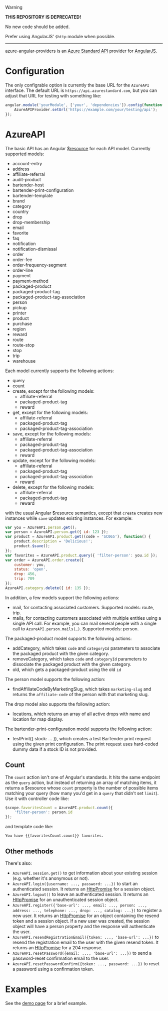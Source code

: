 > [!WARNING]
> **THIS REPOSITORY IS DEPRECATED!**
>
> No new code should be added.
>
> Prefer using AngularJS' `$http` module when possible.

---

azure-angular-providers is an [Azure Standard API][api] provider for
[AngularJS][angularjs].

# Configuration

The only configrable option is currently the base URL for the
`AzureAPI` interface. The default URL is
`https://api.azurestandard.com`, but you can adjust that URL for
testing with something like:

```js
angular.module('yourModule', ['your', 'dependencies']).config(function(AzureAPIProvider) {
    AzureAPIProvider.setUrl('https://example.com/your/testing/api');
});
```

# AzureAPI

The basic API has an Angular [$resource][resource] for each API model.
Currently supported models:

-   account-entry
-   address
-   affiliate-referral
-   audit-product
-   bartender-host
-   bartender-print-configuration
-   bartender-template
-   brand
-   category
-   country
-   drop
-   drop-membership
-   email
-   favorite
-   faq
-   notification
-   notification-dismissal
-   order
-   order-fee
-   order-frequency-segment
-   order-line
-   payment
-   payment-method
-   packaged-product
-   packaged-product-tag
-   packaged-product-tag-association
-   person
-   pickup
-   printer
-   product
-   purchase
-   region
-   reward
-   route
-   route-stop
-   stop
-   trip
-   warehouse

Each model currently supports the following actions:

-   query
-   count
-   create, except for the following models:
    -   affiliate-referral
    -   packaged-product-tag
    -   reward
-   get, except for the following models:
    -   affiliate-referral
    -   packaged-product-tag
    -   packaged-product-tag-association
-   save, except for the following models:
    -   affiliate-referral
    -   packaged-product-tag
    -   packaged-product-tag-association
    -   reward
-   update, except for the following models:
    -   affiliate-referral
    -   packaged-product-tag
    -   packaged-product-tag-association
    -   reward
-   delete, except for the following models:
    -   affiliate-referral
    -   packaged-product-tag
    -   reward

with the usual Angular $resource semantics, except that `create`
creates new instances while `save` updates existing instances. For
example:

```js
var you = AzureAPI.person.get();
var person = AzureAPI.person.get({ id: 123 });
var product = AzureAPI.product.get((code = 'SC065'), function() {
    product.description = 'Delicious!';
    product.$save();
});
var favorites = AzureAPI.product.query({ 'filter-person': you.id });
var order = AzureAPI.order.create({
    customer: you,
    status: 'open',
    drop: 456,
    trip: 789
});
AzureAPI.category.delete({ id: 135 });
```

In addition, a few models support the following actions:

-   mail, for contacting associated customers. Supported models:
    route, trip.
-   mails, for contacting customers associated with multiple entities
    using a single API call. For example, you can mail several people
    with a single call to `AzureAPI.person.mails(…)`. Supported models:
    person.

The packaged-product model supports the following actions:

-   addCategory, which takes `code` and `categoryId` parameters to
    associate the packaged product with the given category.
-   removeCategory, which takes `code` and `categoryId` parameters to
    dissociate the packaged product with the given category.
-   old, which gets a packaged-product using the old `id`

The person model supports the following action:

-   findAffiliateCodeByMarketingSlug, which takes `marketing-slug` and
    returns the `affiliate-code` of the person with that marketing slug.

The drop model also supports the following action:

-   locations, which returns an array of all active drops with name and
    location for map display.

The bartender-print-configuration model supports the following action:

-   testPrint({ stock: ... }), which creates a test BarTender print request
    using the given print configuration. The print request uses hard-coded
    dummy data if a stock ID is not provided.

## Count

The `count` action isn't one of Angular's standards. It hits the same
endpoint as the `query` action, but instead of returning an array of
matching items, it returns a $resource whose `count` property is the
number of possible items matching your query (how many you'd get in a
`query` that didn't set `limit`). Use it with controller code like:

```js
$scope.favoritesCount = AzureAPI.product.count({
    'filter-person': person.id
});
```

and template code like:

    You have {{favoritesCount.count}} favorites.

## Other methods

There's also:

-   `AzureAPI.session.get()` to get information about your existing
    session (e.g. whether it's anonymous or not).
-   `AzureAPI.login({username: ..., password: ...})` to start an
    authenticated session. It returns an [HttpPromise][httppromise] for a session
    object.
-   `AzureAPI.logout()` to leave an authenticated session. It returns
    an [HttpPromise][httppromise] for an unauthenticated session object.
-   `AzureAPI.register({'base-url': ..., email: ..., person: ..., address: ..., telephone: ..., drop: ..., catalog: ...})` to register
    a new user. It returns an [HttpPromise][httppromise] for an object containing
    the resend token and a session object. If a new user was created,
    the session object will have a person property and the response will
    authenticate the user.
-   `AzureAPI.resendRegistrationEmail({token: ..., 'base-url': ...})` to
    resend the registration email to the user with the given resend
    token. It returns an [HttpPromise][httppromise] for a 204 response.
-   `AzureAPI.resetPassword({email: ..., 'base-url': ...})` to
    send a password-reset confirmation email to the user.
-   `AzureAPI.resetPasswordConfirm({token: ..., password: ...})` to
    reset a password using a confirmation token.

# Examples

See the [demo page][demo] for a brief example.

[api]: https://github.com/azurestandard/api-spec
[angularjs]: https://angularjs.org/
[resource]: https://docs.angularjs.org/api/ngResource/service/$resource
[httppromise]: https://docs.angularjs.org/api/ng/service/$http#general-usage
[promise]: https://docs.angularjs.org/api/ng/service/$q#the-promise-api
[select]: https://docs.angularjs.org/api/ng/directive/select
[demo]: example.html
